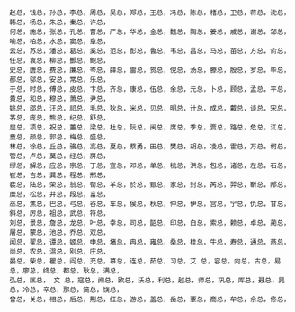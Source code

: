>
    赵总，钱总，孙总，李总，周总，吴总，郑总，王总，冯总，陈总，楮总，卫总，蒋总，沈总，韩总，杨总，朱总，秦总，许总，
    何总，施总，张总，孔总，曹总，严总，华总，金总，魏总，陶总，姜总，戚总，谢总，邹总，喻总，柏总，水总，窦总，章总，
    云总，苏总，潘总，葛总，奚总，范总，彭总，鲁总，韦总，昌总，马总，苗总，方总，俞总，任总，袁总，柳总，酆总，鲍总，
    史总，唐总，费总，廉总，岑总，薛总，雷总，贺总，倪总，汤总，滕总，殷总，罗总，毕总，郝总，邬总，安总，常总，乐总，
    于总，时总，傅总，皮总，卞总，齐总，康总，伍总，余总，元总，卜总，顾总，孟总，平总，黄总，和总，穆总，萧总，尹总，
    姚总，邵总，汪总，祁总，毛总，狄总，米总，贝总，明总，计总，成总，戴总，谈总，宋总，茅总，庞总，熊总，纪总，舒总，
    屈总，项总，祝总，董总，梁总，杜总，阮总，闽总，席总，季总，贾总，路总，危总，江总，童总，颜总，郭总，梅总，盛总，
    林总，徐总，丘总，骆总，高总，夏总，蔡勇，田总，樊总，胡总，凌总，霍总，万总，柯总，管总，卢总，莫总，经总，房总，
    缪总，解总，应总，宗总，丁总，宣总，邓总，单总，杭总，洪总，包总，诸总，左总，石总，崔总，吉总，龚总，程总，邢总，
    裴总，陆总，荣总，翁总，荀总，羊总，於总，甄总，家总，封总，芮总，羿总，靳总，邴总，糜总，松总，井总，段总，富总，
    巫总，焦总，巴总，弓总，谷总，车总，侯总，秋总，仲总，伊总，宫总，宁总，仇总，甘总，斜总，厉总，祖总，武总，符总，
    刘总，景总，詹总，龙总，叶总，幸总，司总，韶总，印总，白总，索总，赖总，卓总，蔺总，屠总，蒙总，池总，乔总，双总，
    闻总，翟总，谭总，姬总，申总，堵总，冉总，雍总，桑总，桂总，牛总，寿总，通总，燕总，尚总，农总，温总，别总，庄总，
    晏总，柴总，瞿总，阎总，充总，慕总，连总，茹总，习总，艾 总，容总，向总，古总，易总，廖总，终总，都总，耿总，满总，
    弘总，匡总， 文 总，寇总，阙总，欧总，沃总，利总，越总，师总，巩总，厍总，聂总，晁总，冷总，辛总，那总，简总，饶总，
    曾总，关总，相总，后总，荆总，红总，游总，盖总，岳总，覃总，商总，牟总，佘总，佟总，
